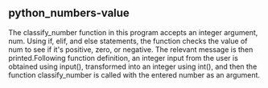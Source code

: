 ## python_numbers-value

The classify_number function in this program accepts an integer argument, num. Using if, elif, and else statements, the function checks 
the value of num to see if it's positive, zero, or negative. The relevant message is then printed.Following function definition, an integer
input from the user is obtained using input(), transformed into an integer using int(), and then the function classify_number is called with the entered number as an argument.
